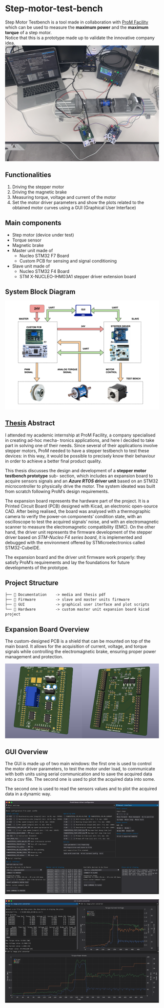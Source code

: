 # Step-motor-test-bench

Step Motor Testbench is a tool made in collaboration with [ProM Facility](https://promfacility.eu/#/) which can be used to measure the __maximum power__ and the __maximum torque__ of a step motor. <br>
Notice that this is a prototype made up to validate the innovative company idea. 
![stb-lab-pic](Documentation/media/stb-lab-pic.jpg)

## Functionalities
1. Driving the stepper motor
2. Driving the magnetic brake
3. Measuring torque, voltage and current of the motor
4. Set the motor driver parameters and show the plots related to the obtained motor curves using a GUI (Graphical User Interface)

## Main components
- Step motor (device under test)
- Torque sensor
- Magnetic brake
- Master unit made of
    - Nucleo STM32 F7 Board
    - Custom PCB for sensing and signal conditioning
- Slave unit made of
    - Nucleo STM32 F4 Board
    - STM X-NUCLEO-IHM03A1 stepper driver extension board

## System Block Diagram
![System block diagram](Documentation/media/block-diagram.png)

## [Thesis](/Documentation/Thesis_Lisa_Santarossa.pdf) Abstract
I attended my academic internship at ProM Facility, a company specialised in creating ad-hoc mecha-
tronics applications, and here I decided to take part in solving one of their needs. Since several of their
applications involve stepper motors, ProM needed to have a stepper testbench to test these devices:
in this way, it would be possible to precisely know their behaviour in order to achieve a better final
product quality.

This thesis discusses the design and development of a **stepper motor testbench prototype** sub-
section, which includes an expansion board to acquire sensors signals and an ***Azure RTOS* driver
unit** based on an STM32 microcontroller to physically drive the motor. The system ideated was built
from scratch following ProM’s design requirements.

The expansion board represents the hardware part of the project. It is a Printed Circuit Board (PCB)
designed with Kicad, an electronic open-source CAD. After being realised, the board was analysed with
a thermographic camera to verify the power-on components’ condition state, with an oscilloscope to
test the acquired signals’ noise, and with an electromagnetic scanner to measure the electromagnetic
compatibility (EMC). On the other hand, the driver unit represents the firmware development of
the stepper driver based on *STM-Nucleo F4 series board*, it is implemented and debugged with the
environment offered by STMicroelectronics called STM32-CubeIDE.

The expansion board and the driver unit firmware work properly: they satisfy ProM’s requirements
and lay the foundations for future developments of the prototype.

## Project Structure
    ├── 📁 Documentation    -> media and thesis pdf
    ├── 📁 Firmware         -> slave and master units firmware
    ├── 📁 GUI              -> graphical user iterface and plot scripts
    └── 📁 Hardware         -> custom master unit expansion board kicad project

## Expansion Board Overview
The custom-designed PCB is a shield that can be mounted on top of the main board. It allows for the acquisition of current, voltage, and torque signals while controlling the electromagnetic brake, ensuring proper power management and protection.

![PCB 3D view](Documentation/media/STB-hw-3d.png)

## GUI Overview
The GUI is made up of two main windows: the first one is used to control the motor driver parameters, to test the motor under load, to communicate with both units using serial communication and to save the acquired data into a csv file. The second one is used to plot the acquired data into some.

The second one is used to read the sensors values and to plot the acquired data in a dynamic way. 

![GUI Motor config window](Documentation/media/GUI_motor_config.png)

![GUI plot window](Documentation/media/GUI_plot.png)
